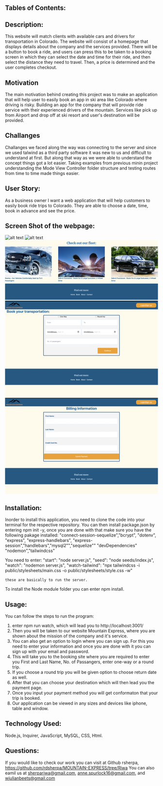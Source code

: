 ## Tables of Contents:

## Description:

This website will match clients with available cars and drivers for transportation in Colorado. The website will consist of a homepage that displays details about the company and the services provided. There will be a button to book a ride, and users can press this to be taken to a booking screen in which they can select the date and time for their ride, and then select the distance they need to travel. Then, a price is determined and the user completes checkout.

## Motivation

The main motivation behind creating this project was to make an application that will help user to easily book an app in ski area like Colorado where driving is risky. Building an app for the company that will provide ride service with their experienced drivers of the mountain. Services like pick up from Airport and drop off at ski resort and user's destination will be provided.

## Challanges

Challanges we faced along the way was connecting to the server and since we used talwind as a third party software it was new to us and difficult to understand at first. But along that way as we were able to understand the concept things got a lot easier. Taking examples from previous minin project understanding the Mode View Controller folder structure and testing routes from time to time made things easier.

## User Story:

As a business owner I want a web application that will help customers to easily book ride trips to Colorado. They are able to choose a date, time, book in advance and see the price.

## Screen Shot of the webpage:

![alt text](/public/images/Screen%20Shot%202022-12-06%20at%202.33.06%20PM.png)
![alt text](/public/images/Screen%20Shot%202022-12-06%20at%202.33.27%20PM.png)
![alt text](/public/images/Screen%20Shot%202022-12-06%20at%202.33.42%20PM.png)
![alt text](/public/images/Screen%20Shot%202022-12-06%20at%202.34.00%20PM.png)
![alt text](/public/images/Screen%20Shot%202022-12-06%20at%202.34.29%20PM.png)

## Installation:

Inorder to install this application, you need to clone the code into your terminal for the respective repository. You can then install package.json by entering npm init -y, once you are done with that make sure you have the following pakage installed:
"connect-session-sequelize","bcrypt",
"dotenv", "express", "express-handlebars", "express-session","handlebars","mysql2"","sequelize""
"devDependencies" "nodemon","tailwindcss"

You need to enter: "start": "node server.js",
"seed": "node seeds/index.js",
"watch": "nodemon server.js",
"watch-tailwind": "npx tailwindcss -i public/stylesheets/main.css -o public/stylesheets/style.css -w"

    these are basically to run the server.

To install the Node module folder you can enter npm install.

## Usage:

You can follow the steps to run the program:

1. enter npm run watch, which will lead you to http://localhost:3001/
2. Then you will be taken to our website Mountain Express, where you are shown about the mission of the company and it's service.
3. You can also get an option to login where you can sign up. For this you need to enter your information and once you are done with it you can sign up with your email and password.
4. This will take you to the booking site where you are required to enter you First and Last Name, No. of Passangers, enter one-way or a round trip.
5. If you choose a round trip you will be given option to choose return date as well.
6. After that you can choose your destination which will then lead you the payment page.
7. Once you input your payment method you will get conformaton that your trip is booked.
8. Our application can be viewed in any sizes and devices like iphone, table and window.

## Technology Used:

Node.js, Inquirer, JavaScript, MySQL, CSS, Html.

## Questions:

If you would like to check our work you can visit at Github rsherpa, https://github.com/rdsherpa/MOUNTAIN-EXPRESS/tree/Riwa
You can also eamil us at sherpariwa@gmail.com, anne.spurlock16@gmail.com, and wjulianbeets@gmail.com
